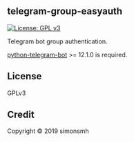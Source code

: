 ## telegram-group-easyauth
[![License: GPL v3](https://img.shields.io/badge/License-GPL%20v3-blue.svg)](https://www.gnu.org/licenses/gpl-3.0)

Telegram bot group authentication.

[python-telegram-bot](https://github.com/python-telegram-bot/python-telegram-bot) >= 12.1.0 is required.

## License
GPLv3

## Credit
Copyright © 2019 simonsmh

